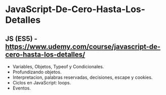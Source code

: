 # JavaScript-De-Cero-Hasta-Los-Detalles
## JS (ES5) - https://www.udemy.com/course/javascript-de-cero-hasta-los-detalles/

- Variables, Objetos, Typeof y Condicionales.
- Profundizando objetos.
- Interpretacion, palabras reservadas, decisiones, escape y cookies.
- Ciclos en JavaScript: loops.
- Eventos.
